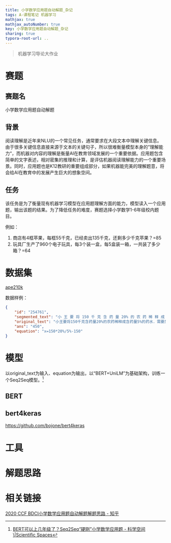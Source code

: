 ```yaml
---
title: 小学数学应用题自动解题_杂记
tags: A-课程笔记 机器学习
mathjax: true
mathjax_autoNumber: true
key: 小学数学应用题自动解题_杂记
sharing: true
typora-root-url: ..
---
```


> 机器学习导论大作业

<!--more-->

# 赛题

## 赛题名

小学数学应用题自动解题

## 背景

阅读理解是近年来NLU的一个常见任务，通常要求在大段文本中理解关键信息。由于很多关键信息直接来源于文本的关键句子，所以很难衡量模型本身的”理解能力“，而机器对内容的理解是衡量AI在教育领域发展的一个重要依据。应用题包含简单的文字表述，相对密集的推理和计算，是评估机器阅读理解能力的一个重要场景。同时，应用题也是K12教研的重要组成部分，如果机器能完美的理解题意，将会给AI在教育中的发展产生巨大的想象空间。

## 任务

该任务是为了衡量现有机器学习模型在应用题理解方面的能力，模型读入一个应用题，输出该题的结果。为了降低任务的难度，赛题选择小学数学1-6年级校内题目。

例如：

1. 商店有4框苹果，每框55千克，已经卖出135千克，还剩多少千克苹果？=85
2. 玩具厂生产了960个电子玩具，每3个装一盒，每5盒装一箱，一共装了多少箱？=64

# 数据集

[ape210k](https://github.com/Chenny0808/ape210k)

数据样例：

``` json
{
    "id": "254761",
    "segmented_text": "小 王 要 将 150 千 克 含 药 量 20% 的 农 药 稀 释 成 含 药 量 5% 的 药 水 ． 需 要 加 水 多 少 千 克 ？",
    "original_text": "小王要将150千克含药量20%的农药稀释成含药量5%的药水．需要加水多少千克？",
    "ans": "450",
    "equation": "x=150*20%/5%-150"
}
```

# 模型

以original_text为输入、equation为输出，以“BERT+UniLM”为基础架构，训练一个Seq2Seq模型。[^1]

## BERT

## bert4keras

https://github.com/bojone/bert4keras

# 工具

# 解题思路

# 相关链接

[2020 CCF BDCI小学数学应用题自动解题解题思路 - 知乎](https://zhuanlan.zhihu.com/p/311138866)

[^1]: [BERT可以上几年级了？Seq2Seq“硬刚”小学数学应用题 - 科学空间\\|Scientific Spaces](https://spaces.ac.cn/archives/7809)

